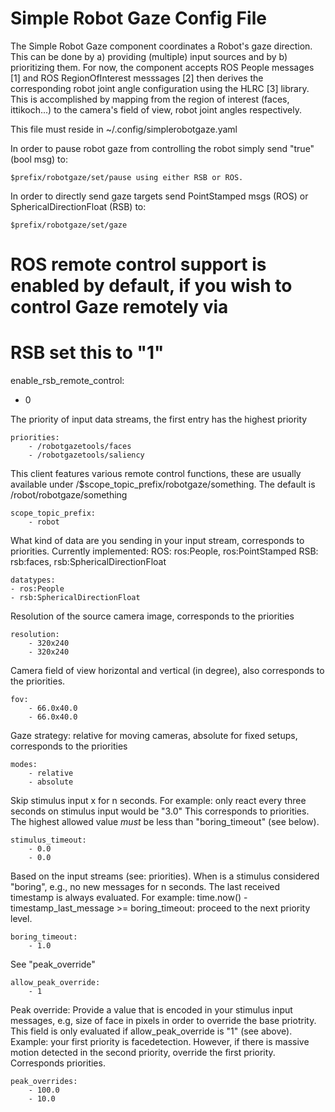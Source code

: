 # Simple Robot Gaze Config File

The Simple Robot Gaze component coordinates a Robot's gaze direction.
This can be done by a) providing (multiple) input sources and by b) prioritizing them.
For now, the component accepts ROS People messages [1] and ROS RegionOfInterest messsages [2]
then derives the corresponding robot joint angle configuration using the HLRC [3] library.
This is accomplished by mapping from the region of interest (faces, ittikoch...) to the camera's
field of view, robot joint angles respectively.

This file must reside in ~/.config/simplerobotgaze.yaml

In order to pause robot gaze from controlling the robot simply send "true" (bool msg) to:

    $prefix/robotgaze/set/pause using either RSB or ROS.


In order to directly send gaze targets send PointStamped msgs (ROS) or SphericalDirectionFloat (RSB) to:

    $prefix/robotgaze/set/gaze


# ROS remote control support is enabled by default, if you wish to control Gaze remotely via
# RSB set this to "1"
enable_rsb_remote_control:
  - 0


The priority of input data streams, the first entry has the highest priority

    priorities:
        - /robotgazetools/faces
        - /robotgazetools/saliency

This client features various remote control functions, these are usually available
under /$scope_topic_prefix/robotgaze/something. The default is /robot/robotgaze/something

    scope_topic_prefix:
        - robot


What kind of data are you sending in your input stream, corresponds to priorities. Currently implemented:
ROS: ros:People, ros:PointStamped
RSB: rsb:faces, rsb:SphericalDirectionFloat

    datatypes:
    - ros:People
    - rsb:SphericalDirectionFloat


Resolution of the source camera image, corresponds to the priorities

    resolution:
        - 320x240
        - 320x240

Camera field of view horizontal and vertical (in degree), also corresponds to the priorities.

    fov:
        - 66.0x40.0
        - 66.0x40.0

Gaze strategy: relative for moving cameras, absolute for fixed setups, corresponds to the priorities

    modes:
        - relative
        - absolute

Skip stimulus input x for n seconds. For example: only react every three seconds on stimulus input would be "3.0"
This corresponds to priorities. The highest allowed value _must_ be less than "boring_timeout" (see below).

    stimulus_timeout:
        - 0.0
        - 0.0

Based on the input streams (see: priorities). When is a stimulus considered "boring", e.g., no new messages for n
seconds. The last received timestamp is always evaluated.
For example: time.now() - timestamp_last_message >= boring_timeout: proceed to the next priority level.

    boring_timeout:
        - 1.0

See "peak_override"

    allow_peak_override:
        - 1

Peak override: Provide a value that is encoded in your stimulus input messages, e.g, size of face in pixels in order
to override the base priotrity. This field is only evaluated if allow_peak_override is "1" (see above).
Example: your first priority is facedetection. However, if there is massive motion detected in the second priority,
override the first priority. Corresponds priorities.

    peak_overrides:
        - 100.0
        - 10.0